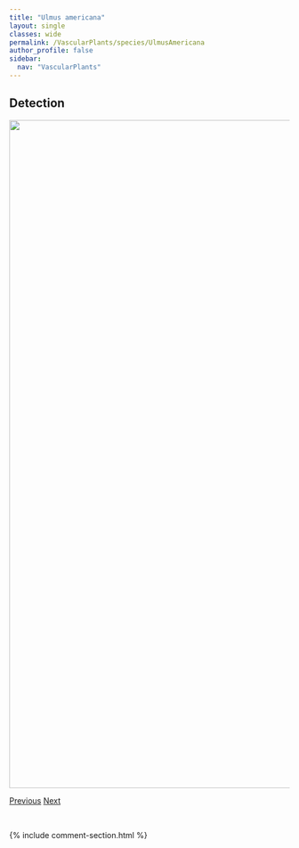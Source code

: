 ```yaml
---
title: "Ulmus americana"
layout: single
classes: wide
permalink: /VascularPlants/species/UlmusAmericana
author_profile: false
sidebar:
  nav: "VascularPlants"
---
```


<h2>Detection</h2>

<a href="https://drive.google.com/uc?export=view&id=1sKD4GYCicSAmpSkP69PXwhSyujkaxgV0">
<img src="https://drive.google.com/uc?export=view&id=1sKD4GYCicSAmpSkP69PXwhSyujkaxgV0" height = "1200" width = "800">
</a>


<a href="/DevelopmentWebsite/VascularPlants/species/TyphaLatifolia" class="pagination--pager" title="Typha latifolia">Previous</a> <a href="/DevelopmentWebsite/VascularPlants/species/UlmusPumila" class="pagination--pager" title="Ulmus pumila">Next</a>

<p>&nbsp;</p>

{% include comment-section.html %}

